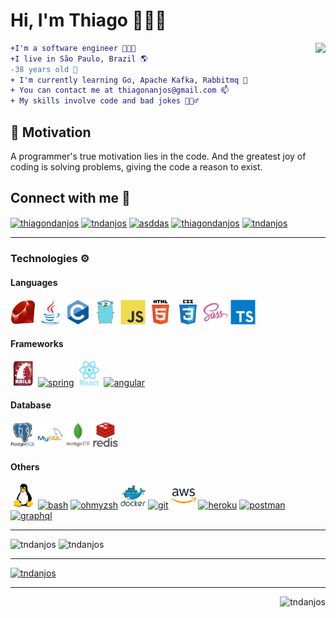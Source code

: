 <h1>Hi, I'm Thiago 🧙🏼‍♂️</h1> 

<img align="right" height="150" src="https://i.giphy.com/media/v1.Y2lkPTc5MGI3NjExdDZ3cTY0dnJienNnZXFnMjRoczBvcGxtc3BrNnQzaTI5bHhjb290cyZlcD12MV9pbnRlcm5hbF9naWZfYnlfaWQmY3Q9Zw/d7SnByEMkrdeoVQ2lT/giphy.gif"/>

```diff
+I'm a software engineer 👨🏼‍💻
+I live in São Paulo, Brazil 🌎
-38 years old 🎂
+ I'm currently learning Go, Apache Kafka, Rabbitmq 🌱
+ You can contact me at thiagonanjos@gmail.com 📫
+ My skills involve code and bad jokes 🙇🏻‍♂️
```

<h2>🚀 Motivation</h2>

A programmer's true motivation lies in the code.
And the greatest joy of coding is solving problems, giving the code a reason to exist.

<h2>Connect with me 💬</h3>

<a href="https://linkedin.com/in/thiagondanjos" target="blank"><img align="center" src="https://raw.githubusercontent.com/rahuldkjain/github-profile-readme-generator/master/src/images/icons/Social/linked-in-alt.svg" alt="thiagondanjos" height="30" width="40" /></a>
<a href="https://t.me/thiagonda" target="blank"><img align="center" src="https://upload.wikimedia.org/wikipedia/commons/8/82/Telegram_logo.svg" alt="tndanjos" height="30" width="40" /></a>
<a href="https://discord.gg/27UDF4E7" target="blank"><img align="center" src="https://raw.githubusercontent.com/rahuldkjain/github-profile-readme-generator/master/src/images/icons/Social/discord.svg" alt="asddas" height="30" width="40" /></a>
<a href="https://instagram.com/thiagondanjos" target="blank"><img align="center" src="https://raw.githubusercontent.com/rahuldkjain/github-profile-readme-generator/master/src/images/icons/Social/instagram.svg" alt="thiagondanjos" height="30" width="40" /></a>
<a href="https://twitter.com/tndanjos" target="blank"><img align="center" src="https://raw.githubusercontent.com/rahuldkjain/github-profile-readme-generator/master/src/images/icons/Social/twitter.svg" alt="tndanjos" height="30" width="40" /></a>

---

<h3>Technologies ⚙️</h3>

<h4> Languages </h4>

<a href="https://www.ruby-lang.org/en/" target="_blank" rel="noreferrer"> <img src="https://raw.githubusercontent.com/devicons/devicon/master/icons/ruby/ruby-original.svg" alt="ruby" width="40" height="40"/></a>
<a href="https://www.java.com" target="_blank" rel="noreferrer"> <img src="https://raw.githubusercontent.com/devicons/devicon/master/icons/java/java-original.svg" alt="java" width="40" height="40"/></a>
<a href="https://www.cprogramming.com/" target="_blank" rel="noreferrer"> <img src="https://raw.githubusercontent.com/devicons/devicon/master/icons/c/c-original.svg" alt="c" width="40" height="40"/></a>
<a href="https://golang.org" target="_blank" rel="noreferrer"> <img src="https://raw.githubusercontent.com/devicons/devicon/master/icons/go/go-original.svg" alt="go" width="40" height="40"/></a>
<a href="https://developer.mozilla.org/en-US/docs/Web/JavaScript" target="_blank" rel="noreferrer"> <img src="https://raw.githubusercontent.com/devicons/devicon/master/icons/javascript/javascript-original.svg" alt="javascript" width="40" height="40"/></a>
<a href="https://www.w3.org/html/" target="_blank" rel="noreferrer"> <img src="https://raw.githubusercontent.com/devicons/devicon/master/icons/html5/html5-original-wordmark.svg" alt="html5" width="40" height="40"/></a>
<a href="https://www.w3schools.com/css/" target="_blank" rel="noreferrer"> <img src="https://raw.githubusercontent.com/devicons/devicon/master/icons/css3/css3-original-wordmark.svg" alt="css3" width="40" height="40"/></a>
<a href="https://sass-lang.com" target="_blank" rel="noreferrer"> <img src="https://raw.githubusercontent.com/devicons/devicon/master/icons/sass/sass-original.svg" alt="sass" width="40" height="40"/></a>
<a href="https://www.typescriptlang.org/" target="_blank" rel="noreferrer"> <img src="https://raw.githubusercontent.com/devicons/devicon/master/icons/typescript/typescript-original.svg" alt="typescript" width="40" height="40"/></a>

<h4> Frameworks </h4>

<a href="https://rubyonrails.org" target="_blank" rel="noreferrer"> <img src="https://raw.githubusercontent.com/devicons/devicon/master/icons/rails/rails-original-wordmark.svg" alt="rails" width="40" height="40"/></a>
<a href="https://spring.io/" target="_blank" rel="noreferrer"> <img src="https://www.vectorlogo.zone/logos/springio/springio-icon.svg" alt="spring" width="40" height="40"/></a>
<a href="https://reactjs.org/" target="_blank" rel="noreferrer"> <img src="https://raw.githubusercontent.com/devicons/devicon/master/icons/react/react-original-wordmark.svg" alt="react" width="40" height="40"/></a>
<a href="https://angular.io" target="_blank" rel="noreferrer"> <img src="https://angular.io/assets/images/logos/angular/angular.svg" alt="angular" width="40" height="40"/></a>

<h4>Database</h4>

<a href="https://www.postgresql.org" target="_blank" rel="noreferrer"> <img src="https://raw.githubusercontent.com/devicons/devicon/master/icons/postgresql/postgresql-original-wordmark.svg" alt="postgresql" width="40" height="40"/></a>
<a href="https://www.mysql.com/" target="_blank" rel="noreferrer"> <img src="https://raw.githubusercontent.com/devicons/devicon/master/icons/mysql/mysql-original-wordmark.svg" alt="mysql" width="40" height="40"/></a> 
<a href="https://www.mongodb.com/" target="_blank" rel="noreferrer"> <img src="https://raw.githubusercontent.com/devicons/devicon/master/icons/mongodb/mongodb-original-wordmark.svg" alt="mongodb" width="40" height="40"/></a> 
<a href="https://redis.io" target="_blank" rel="noreferrer"> <img src="https://raw.githubusercontent.com/devicons/devicon/master/icons/redis/redis-original-wordmark.svg" alt="redis" width="40" height="40"/></a>

<h4>Others</h4>

<a href="https://www.linux.org/" target="_blank" rel="noreferrer"> <img src="https://raw.githubusercontent.com/devicons/devicon/master/icons/linux/linux-original.svg" alt="linux" width="40" height="40"/></a>
<a href="https://www.gnu.org/software/bash/" target="_blank" rel="noreferrer"> <img src="https://www.vectorlogo.zone/logos/gnu_bash/gnu_bash-icon.svg" alt="bash" width="40" height="40"/></a>
<a href="https://ohmyz.sh/" target="_blank" rel="noreferrer"> <img src="https://cdn.jsdelivr.net/gh/devicons/devicon@latest/icons/ohmyzsh/ohmyzsh-original.svg" alt="ohmyzsh" width="40" height="40"/></a>
<a href="https://www.docker.com/" target="_blank" rel="noreferrer"> <img src="https://raw.githubusercontent.com/devicons/devicon/master/icons/docker/docker-original-wordmark.svg" alt="docker" width="40" height="40"/></a>
<a href="https://git-scm.com/" target="_blank" rel="noreferrer"> <img src="https://www.vectorlogo.zone/logos/git-scm/git-scm-icon.svg" alt="git" width="40" height="40"/></a> 
<a href="https://aws.amazon.com" target="_blank" rel="noreferrer"> <img src="https://raw.githubusercontent.com/devicons/devicon/master/icons/amazonwebservices/amazonwebservices-original-wordmark.svg" alt="aws" width="40" height="40"/></a> 
<a href="https://heroku.com" target="_blank" rel="noreferrer"> <img src="https://www.vectorlogo.zone/logos/heroku/heroku-icon.svg" alt="heroku" width="40" height="40"/></a>
<a href="https://postman.com" target="_blank" rel="noreferrer"> <img src="https://www.vectorlogo.zone/logos/getpostman/getpostman-icon.svg" alt="postman" width="40" height="40"/></a>
<a href="https://graphql.org" target="_blank" rel="noreferrer"> <img src="https://www.vectorlogo.zone/logos/graphql/graphql-icon.svg" alt="graphql" width="40" height="40"/></a>

---

<div>
  <img src="https://github-readme-stats.vercel.app/api?username=tndanjos&show_icons=true&locale=en" alt="tndanjos" />
  <img src="https://github-readme-stats.vercel.app/api/top-langs?username=tndanjos&show_icons=true&locale=en&layout=compact" alt="tndanjos" />
</div>

---

<a href="https://github.com/ryo-ma/github-profile-trophy"><img src="https://github-profile-trophy.vercel.app/?username=tndanjos" alt="tndanjos" /></a>

---
<p align="right"> <img src="https://komarev.com/ghpvc/?username=tndanjos&label=Profile%20views&color=0e75b6&style=flat" alt="tndanjos" /> </p>